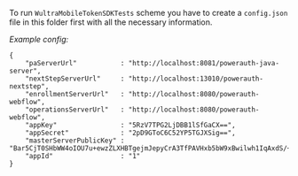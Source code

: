 To run `WultraMobileTokenSDKTests` scheme you have to create a `config.json` file in this folder first with all the necessary information.

_Example config:_

```
{
    "paServerUrl"           : "http://localhost:8081/powerauth-java-server",
    "nextStepServerUrl"     : "http://localhost:13010/powerauth-nextstep",
    "enrollmentServerUrl"   : "http://localhost:8080/powerauth-webflow",
    "operationsServerUrl"   : "http://localhost:8080/powerauth-webflow",
    "appKey"                : "5RzV7TPG2LjDBB1lSfGaCX==",
    "appSecret"             : "2pD9GToC6C52YP5TGJXSig==",
    "masterServerPublicKey" : "Bar5CjT0SHbWW4oIOU7u+ewzZLXHBTgejmJepyCrA3TfPAVHxb5bW9xBwilwh1IqAxdS/+2WcXS5aQZpgIKIbcQ=",
    "appId"                 : "1"
}

```
